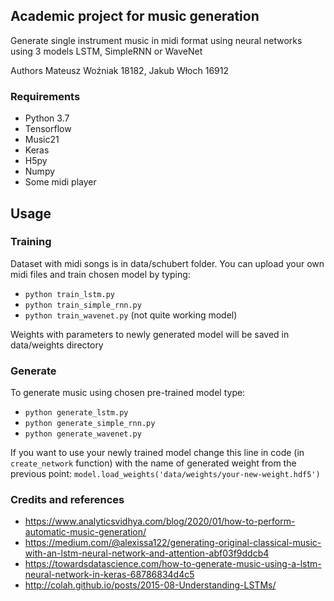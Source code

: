 ## Academic project for music generation 

Generate single instrument music in midi format using neural networks using 3 models LSTM, SimpleRNN or WaveNet

Authors Mateusz Woźniak 18182, Jakub Włoch 16912

### Requirements
  - Python 3.7
  - Tensorflow
  - Music21
  - Keras
  - H5py
  - Numpy
  - Some midi player
  
## Usage

### Training

Dataset with midi songs is in data/schubert folder. You can upload your own midi files and train chosen model by typing:
- `python train_lstm.py`
- `python train_simple_rnn.py`
- `python train_wavenet.py` (not quite working model)

Weights with parameters to newly generated model will be saved in data/weights directory

### Generate

To generate music using chosen pre-trained model type:
- `python generate_lstm.py`
- `python generate_simple_rnn.py`
- `python generate_wavenet.py` 

If you want to use your newly trained model change this line in code (in `create_network` function) with the name of generated weight from the previous point:
`model.load_weights('data/weights/your-new-weight.hdf5')`

### Credits and references
- https://www.analyticsvidhya.com/blog/2020/01/how-to-perform-automatic-music-generation/
- https://medium.com/@alexissa122/generating-original-classical-music-with-an-lstm-neural-network-and-attention-abf03f9ddcb4
- https://towardsdatascience.com/how-to-generate-music-using-a-lstm-neural-network-in-keras-68786834d4c5
- http://colah.github.io/posts/2015-08-Understanding-LSTMs/
